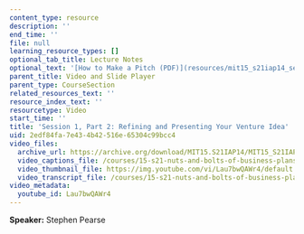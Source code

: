 ```yaml
---
content_type: resource
description: ''
end_time: ''
file: null
learning_resource_types: []
optional_tab_title: Lecture Notes
optional_text: '[How to Make a Pitch (PDF)](resources/mit15_s21iap14_session1-2)'
parent_title: Video and Slide Player
parent_type: CourseSection
related_resources_text: ''
resource_index_text: ''
resourcetype: Video
start_time: ''
title: 'Session 1, Part 2: Refining and Presenting Your Venture Idea'
uid: 2edf84fa-7e43-4b42-516e-65304c99bcc4
video_files:
  archive_url: https://archive.org/download/MIT15.S21IAP14/MIT15_S21IAP14_S1P2_300k.mp4
  video_captions_file: /courses/15-s21-nuts-and-bolts-of-business-plans-january-iap-2014/c1ae75e701c0509784e49b5eaa13d8a8_Lau7bwQAWr4.vtt
  video_thumbnail_file: https://img.youtube.com/vi/Lau7bwQAWr4/default.jpg
  video_transcript_file: /courses/15-s21-nuts-and-bolts-of-business-plans-january-iap-2014/2d9ff0b97089fe3fdb58466ef47703a5_Lau7bwQAWr4.pdf
video_metadata:
  youtube_id: Lau7bwQAWr4
---
```


**Speaker:** Stephen Pearse